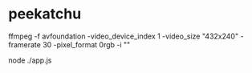 # peekatchu

ffmpeg -f avfoundation -video_device_index 1 -video_size "432x240" -framerate 30 -pixel_format 0rgb -i ""

node ./app.js


